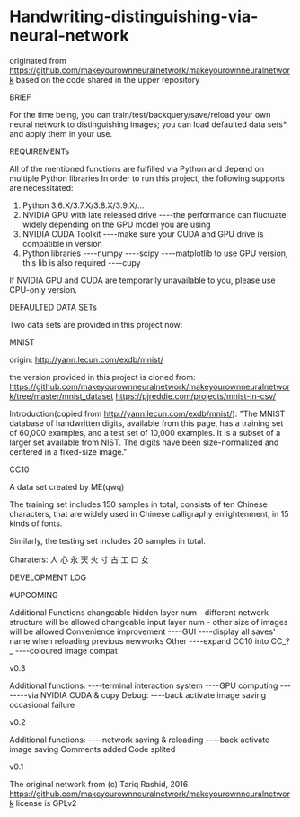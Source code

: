 # Handwriting-distinguishing-via-neural-network
originated from https://github.com/makeyourownneuralnetwork/makeyourownneuralnetwork
based on the code shared in the upper repository


BRIEF

For the time being, 
you can train/test/backquery/save/reload your own neural network to distinguishing images;
you can load defaulted data sets* and apply them in your use.


REQUIREMENTs

All of the mentioned functions are fulfilled via Python and depend on multiple Python libraries
In order to run this project, the following supports are necessitated:
1. Python 3.6.X/3.7.X/3.8.X/3.9.X/...
2. NVIDIA GPU with late released drive
   ----the performance can fluctuate widely depending on the GPU model you are using
3. NVIDIA CUDA Toolkit
   ----make sure your CUDA and GPU drive is compatible in version
4. Python libraries
   ----numpy
   ----scipy
   ----matplotlib
   to use GPU version, this lib is also required
   ----cupy
   
If NVIDIA GPU and CUDA are temporarily unavailable to you, please use CPU-only version.


DEFAULTED DATA SETs

Two data sets are provided in this project now:

MNIST

origin: http://yann.lecun.com/exdb/mnist/

the version provided in this project is cloned from:
https://github.com/makeyourownneuralnetwork/makeyourownneuralnetwork/tree/master/mnist_dataset
https://pjreddie.com/projects/mnist-in-csv/

Introduction(copied from http://yann.lecun.com/exdb/mnist/):
"The MNIST database of handwritten digits, available from this page, has a training set of 60,000 examples, and a test set of 10,000 examples. It is a subset of a larger set available from NIST. The digits have been size-normalized and centered in a fixed-size image."

CC10

A data set created by ME(qwq)

The training set includes 150 samples in total, 
consists of ten Chinese characters, that are widely used in Chinese calligraphy enlightenment, in 15 kinds of fonts.

Similarly, the testing set includes 20 samples in total.

Charaters: 人 心 永 天 火 寸 古 工 口 女


DEVELOPMENT LOG

#UPCOMING 

Additional Functions
changeable hidden layer num - different network structure will be allowed
changeable input layer num - other size of images will be allowed
Convenience improvement
----GUI
----display all saves' name when reloading previous newworks
Other
----expand CC10 into CC_?_
----coloured image compat

v0.3

Additional functions:
----terminal interaction system
----GPU computing
--------via NVIDIA CUDA & cupy
Debug:
----back activate image saving occasional failure

v0.2

Additional functions:
----network saving & reloading
----back activate image saving
Comments added
Code splited

v0.1

The original network from (c) Tariq Rashid, 2016
https://github.com/makeyourownneuralnetwork/makeyourownneuralnetwork
license is GPLv2






